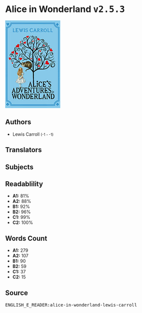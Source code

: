 # Alice in Wonderland <kbd>v2.5.3</kbd>

![](./cover.medium.jpg "")

## Authors


 - Lewis Carroll <small>(-1 - -1)</small>

## Translators



## Subjects



## Readablility


 - **A1:** 81%
 - **A2:** 88%
 - **B1:** 92%
 - **B2:** 96%
 - **C1:** 99%
 - **C2:** 100%

## Words Count


 - **A1:** 279
 - **A2:** 107
 - **B1:** 90
 - **B2:** 59
 - **C1:** 37
 - **C2:** 15

## Source


<kbd>ENGLISH_E_READER:alice-in-wonderland-lewis-carroll</kbd>
